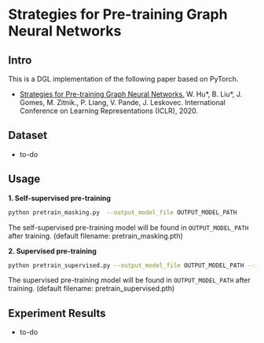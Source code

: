 # Strategies for Pre-training Graph Neural Networks

## Intro
This is a DGL implementation of the following paper based on PyTorch.

- [Strategies for Pre-training Graph Neural Networks.](https://arxiv.org/abs/1905.12265) W. Hu*, B. Liu*, J. Gomes, M. Zitnik., P. Liang, V. Pande, J. Leskovec. International Conference on Learning Representations (ICLR), 2020.

## Dataset
- to-do

## Usage
**1. Self-supervised pre-training**
``` bash
python pretrain_masking.py  --output_model_file OUTPUT_MODEL_PATH
```
The self-supervised pre-training model will be found in `OUTPUT_MODEL_PATH` after training. (default filename: pretrain_masking.pth)

**2. Supervised pre-training**
``` bash
python pretrain_supervised.py --output_model_file OUTPUT_MODEL_PATH --input_model_file INPUT_MODEL_PATH
```
The supervised pre-training model will be found in `OUTPUT_MODEL_PATH` after training. (default filename: pretrain_supervised.pth)

## Experiment Results
- to-do